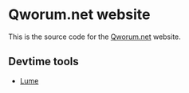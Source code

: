 # Qworum.net website

This is the source code for the [Qworum.net](https://qworum.net) website.

## Devtime tools

- [Lume](https://lume.land/)
